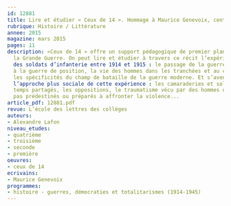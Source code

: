 ```yaml
---
id: 12881
title: Lire et étudier « Ceux de 14 ». Hommage à Maurice Genevoix, cent ans après
rubrique: Histoire / Littérature
annee: 2015
magazine: mars 2015
pages: 11
description: «Ceux de 14 » offre un support pédagogique de premier plan pour évoquer
  la Grande Guerre. On peut lire et étudier à travers ce récit l’expérience combattante
  des soldats d’infanterie entre 1914 et 1915 : le passage de la guerre de mouvement
  à la guerre de position, la vie des hommes dans les tranchées et au cantonnement,
  les spécificités du champ de bataille de la guerre moderne. Et s’aventurer dans
  l’approche plus sociale de cette expérience : les camaraderies et solidarités, les
  temps partagés, les oppositions, le traumatisme vécu par des hommes qui n’étaient
  pas prédestinés ou préparés à affronter la violence...
article_pdf: 12881.pdf
revue: L’école des lettres des collèges
auteurs:
- Alexandre Lafon
niveau_etudes:
- quatrième
- troisième
- seconde
- première
oeuvres:
- ceux de 14
ecrivains:
- Maurice Genevoix
programmes:
- histoire - guerres, démocraties et totalitarismes (1914-1945)
---
```


